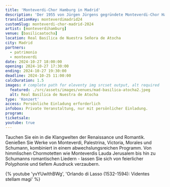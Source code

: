 ```yaml
---
title: 'Monteverdi-Chor Hamburg in Madrid'
description: 'Der 1955 von Jürgen Jürgens gegründete Monteverdi-Chor Hamburg ist einer der renommiertesten deutschen Chöre. Tauchen Sie ein in die Klangwelten der Renaissance und Romantik.'
translationKey: monteverdimadrid24
customSlug: monteverdi-chor-madrid-2024
artist: [monteverdihamburg]
venue: [basilicaatocha]
location: Real Basílica de Nuestra Señora de Atocha
city: Madrid
partners:
  - patrimonio
  - monteverdi
date: 2024-10-27 18:00:00
opening: 2024-10-27 17:30:00
ending: 2024-10-27 19:30:00
deadline: 2024-10-25 11:00:00
calcDuration: 1.5
images: # complete path for eleventy img srcset output, alt required
  featured: ./src/assets/images/venues/mad-basilica-atocha2.jpeg
  alt: Real Basílica de Nuestra de Atocha
type: 'Konzert'
access: Persönliche Einladung erforderlich
infobox: Private Veranstaltung, nur mit persönlicher Einladung.
program:
ticketsale:
youtube: true
---
```


Tauchen Sie ein in die Klangwelten der Renaissance und Romantik. Genießen Sie Werke von Monteverdi, Palestrina, Victoria, Morales und Schumann, kombiniert in einem abwechslungsreichen Programm.
Von himmlischen Chormotetten wie Monteverdis Lauda Jerusalem bis hin zu Schumanns romantischen Liedern - lassen Sie sich von feierlicher Polyphonie und tiefem Ausdruck verzaubern.

{% youtube 'yvYUwlthBWg', 'Orlando di Lasso (1532-1594): Videntes stellam magi' %}
